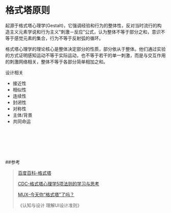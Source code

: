 # 格式塔原则

起源于格式塔心理学(Gestalt)，它强调经验和行为的整体性，反对当时流行的构造主义元素学说和行为主义“刺激－反应”公式，认为整体不等于部分之和，意识不等于感觉元素的集合，行为不等于反射弧的循环。

格式塔心理学的理论核心是整体决定部分的性质，部分依从于整体。他们通过实验的方式证明感知运动不等于实际运动，也不等于若干的单一刺激，而是与交互作用的刺激网络相关，整体不等于各部分简单相加之和。

设计相关
* 接近性
* 相似性
* 连续性
* 封闭性
* 对称性
* 主体/背景
* 共同命运

<div style="padding:40px 0"></div>

##参考

> [百度百科-格式塔](http://baike.baidu.com/view/85631.htm)
>
> [CDC-格式塔心理学5项法则的学习与思考](http://cdc.tencent.com/?p=2780)
>
> [MUX-今天你“格式塔”了吗？](http://mux.baidu.com/?p=2057)
>
> 《认知与设计 理解UI设计准则》



